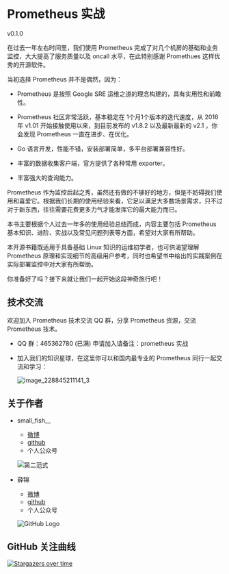 # Prometheus 实战

v0.1.0

在过去一年左右时间里，我们使用 Prometheus 完成了对几个机房的基础和业务监控，大大提高了服务质量以及 oncall 水平，在此特别感谢 Promethues 这样优秀的开源软件。

当初选择 Prometheus 并不是偶然，因为：

* Prometheus 是按照 Google SRE 运维之道的理念构建的，具有实用性和前瞻性。

* Prometheus 社区非常活跃，基本稳定在 1个月1个版本的迭代速度，从 2016 年 v1.01 开始接触使用以来，到目前发布的 v1.8.2 以及最新最新的 v2.1 ，你会发现 Prometheus 一直在进步、在优化。

* Go 语言开发，性能不错，安装部署简单，多平台部署兼容性好。

* 丰富的数据收集客户端，官方提供了各种常用 exporter。

* 丰富强大的查询能力。

Prometheus 作为监控后起之秀，虽然还有做的不够好的地方，但是不妨碍我们使用和喜爱它。根据我们长期的使用经验来看，它足以满足大多数场景需求，只不过对于新东西，往往需要花费更多力气才能发挥它的最大能力而已。

本书主要根据个人过去一年多的使用经验总结而成，内容主要包括 Prometheus 基本知识、进阶、实战以及常见问题列表等方面，希望对大家有所帮助。

本开源书籍既适用于具备基础 Linux 知识的运维初学者，也可供渴望理解 Prometheus 原理和实现细节的高级用户参考，同时也希望书中给出的实践案例在实际部署监控中对大家有所帮助。

你准备好了吗？接下来就让我们一起开始这段神奇旅行吧！

## 技术交流

欢迎加入 Prometheus 技术交流 QQ 群，分享 Prometheus 资源，交流 Prometheus 技术。

* QQ 群：465362780 (已满) 申请加入请备注：prometheus 实战
* 加入我们的知识星球，在这里你可以和国内最专业的 Prometheus 同行一起交流和学习：

  ![image_228845211141_3](https://user-images.githubusercontent.com/1459834/41642276-7101ce02-749a-11e8-8da0-6cf702af0870.JPG)

## 关于作者

* small_fish__

  * [微博](https://weibo.com/songjiayang1)
  * [github](https://github.com/songjiayang)
  * 个人公众号
  
  ![第二范式](https://git.io/vAQvJ)
 
- 薛锦

  * [微博](https://weibo.com/1660913012/profile?topnav=1&wvr=6)
  * [github](https://github.com/csxuejin)
  * 个人公众号

  ![GitHub Logo](https://songjiayang.gitbooks.io/go-basic-courses/content/pics/easy-hacking.jpg)
  
## GitHub 关注曲线

[![Stargazers over time](https://starcharts.herokuapp.com/songjiayang/prometheus_practice.svg)](https://starcharts.herokuapp.com/songjiayang/prometheus_practice)
  
